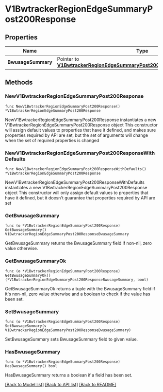 # V1BwtrackerRegionEdgeSummaryPost200Response

## Properties

Name | Type | Description | Notes
------------ | ------------- | ------------- | -------------
**BwusageSummary** | Pointer to [**V1BwtrackerRegionEdgeSummaryPost200ResponseBwusageSummary**](V1BwtrackerRegionEdgeSummaryPost200ResponseBwusageSummary.md) |  | [optional] 

## Methods

### NewV1BwtrackerRegionEdgeSummaryPost200Response

`func NewV1BwtrackerRegionEdgeSummaryPost200Response() *V1BwtrackerRegionEdgeSummaryPost200Response`

NewV1BwtrackerRegionEdgeSummaryPost200Response instantiates a new V1BwtrackerRegionEdgeSummaryPost200Response object
This constructor will assign default values to properties that have it defined,
and makes sure properties required by API are set, but the set of arguments
will change when the set of required properties is changed

### NewV1BwtrackerRegionEdgeSummaryPost200ResponseWithDefaults

`func NewV1BwtrackerRegionEdgeSummaryPost200ResponseWithDefaults() *V1BwtrackerRegionEdgeSummaryPost200Response`

NewV1BwtrackerRegionEdgeSummaryPost200ResponseWithDefaults instantiates a new V1BwtrackerRegionEdgeSummaryPost200Response object
This constructor will only assign default values to properties that have it defined,
but it doesn't guarantee that properties required by API are set

### GetBwusageSummary

`func (o *V1BwtrackerRegionEdgeSummaryPost200Response) GetBwusageSummary() V1BwtrackerRegionEdgeSummaryPost200ResponseBwusageSummary`

GetBwusageSummary returns the BwusageSummary field if non-nil, zero value otherwise.

### GetBwusageSummaryOk

`func (o *V1BwtrackerRegionEdgeSummaryPost200Response) GetBwusageSummaryOk() (*V1BwtrackerRegionEdgeSummaryPost200ResponseBwusageSummary, bool)`

GetBwusageSummaryOk returns a tuple with the BwusageSummary field if it's non-nil, zero value otherwise
and a boolean to check if the value has been set.

### SetBwusageSummary

`func (o *V1BwtrackerRegionEdgeSummaryPost200Response) SetBwusageSummary(v V1BwtrackerRegionEdgeSummaryPost200ResponseBwusageSummary)`

SetBwusageSummary sets BwusageSummary field to given value.

### HasBwusageSummary

`func (o *V1BwtrackerRegionEdgeSummaryPost200Response) HasBwusageSummary() bool`

HasBwusageSummary returns a boolean if a field has been set.


[[Back to Model list]](../README.md#documentation-for-models) [[Back to API list]](../README.md#documentation-for-api-endpoints) [[Back to README]](../README.md)


